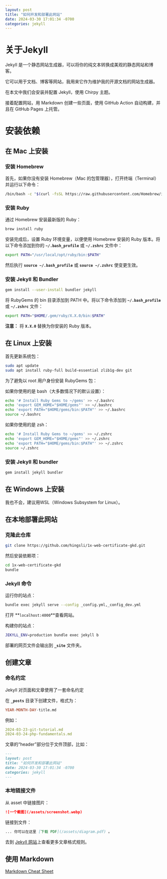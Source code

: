 ```yaml
---
layout: post
title: "如何开发和部署此网站"
date: 2024-03-30 17:01:34 -0700
categories: jekyll
---
```


# **关于Jekyll**

Jekyll 是一个静态网站生成器，可以将你的纯文本转换成美观的静态网站和博客。

它可以用于文档、博客等网站，我用来它作为维护我的开源文档的网站生成器。

在本文中我们会安装并配置 Jekyll，使用 Chirpy 主题。

接着配置网站，用 Markdown 创建一些页面，使用 GitHub Action 自动构建，并且在 GitHub Pages 上托管。

# **安装依赖**

## **在 Mac 上安装**

### 安装 Homebrew

首先，如果你没有安装 Homebrew（Mac 的包管理器），打开终端（Terminal）并运行以下命令：

```bash
/bin/bash -c "$(curl -fsSL https://raw.githubusercontent.com/Homebrew/install/master/install.sh)"
```

### 安装 Ruby

通过 Homebrew 安装最新版的 Ruby：

```bash
brew install ruby
```

安装完成后，设置 Ruby 环境变量，以便使用 Homebrew 安装的 Ruby 版本。将以下命令添加到你的 **`~/.bash_profile`** 或 **`~/.zshrc`** 文件中：

```bash
export PATH="/usr/local/opt/ruby/bin:$PATH"
```

然后执行 **`source ~/.bash_profile`** 或 **`source ~/.zshrc`** 使变更生效。

### 安装 Jekyll 和 Bundler

```bash
gem install --user-install bundler jekyll
```

将 RubyGems 的 bin 目录添加到 PATH 中。将以下命令添加到 **`~/.bash_profile`** 或 **`~/.zshrc`** 文件：

```bash
export PATH="$HOME/.gem/ruby/X.X.0/bin:$PATH"
```

**注意：** 将 **`X.X.0`** 替换为你安装的 Ruby 版本。


## **在 Linux 上安装**

首先更新系统包：

```bash
sudo apt update
sudo apt install ruby-full build-essential zlib1g-dev git
```

为了避免以 root 用户身份安装 RubyGems 包：

如果你使用的是 bash（大多数情况下的默认设置）：

```bash
echo '# Install Ruby Gems to ~/gems' >> ~/.bashrc
echo 'export GEM_HOME="$HOME/gems"' >> ~/.bashrc
echo 'export PATH="$HOME/gems/bin:$PATH"' >> ~/.bashrc
source ~/.bashrc
```

如果你使用的是 zsh：

```bash
echo '# Install Ruby Gems to ~/gems' >> ~/.zshrc
echo 'export GEM_HOME="$HOME/gems"' >> ~/.zshrc
echo 'export PATH="$HOME/gems/bin:$PATH"' >> ~/.zshrc
source ~/.zshrc
```

### **安装 Jekyll 和 bundler**

```bash
gem install jekyll bundler
```

## **在 Windows 上安装**
我也不会，建议用WSL（Windows Subsystem for Linux）。

## **在本地部署此网站**

### **克隆此仓库**

```bash
git clone https://github.com/hingsli/1x-web-certificate-gkd.git
```

然后安装依赖项：

```bash
cd 1x-web-certificate-gkd
bundle
```

### **Jekyll 命令**

运行你的站点：

```bash
bundle exec jekyll serve --config _config.yml,_config_dev.yml
```
打开 **`localhost:4000`**查看网站。

构建你的站点：

```bash
JEKYLL_ENV=production bundle exec jekyll b
```

部署的网页文件会输出到 **`_site`** 文件夹。

## **创建文章**

### 命名约定

Jekyll 对页面和文章使用了一套命名约定

在 **`_posts`** 目录下创建文件，格式为：

```sql
YEAR-MONTH-DAY-title.md
```

例如：

```yaml
2024-03-23-git-tutorial.md
2024-03-24-php-fundamentals.md
```

文章的“header”部分位于文件顶部，比如：

```markdown
---
layout: post
title: "如何开发和部署此网站"
date: 2024-03-30 17:01:34 -0700
categories: jekyll
---
```

### 本地链接文件

从 asset 中链接图片：

```markdown
![一个截图](/assets/screenshot.webp)
```

链接到文件：

```markdown
... 你可以在这里 [下载 PDF](/assets/diagram.pdf) 。
```

去到 [Jekyll 网站](https://jekyllrb.com/docs/posts/)上查看更多文章格式规则。

## **使用 Markdown**

[Markdown Cheat Sheet](https://www.markdownguide.org/cheat-sheet/)